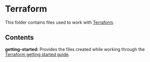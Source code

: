 # Terraform
This folder contains files used to work with [Terraform][1].

## Contents
**getting-started:** Provides the files created while working through the [Terraform getting started guide][2].

[1]: https://www.terraform.io/
[2]: https://www.terraform.io/intro/getting-started/install.html
